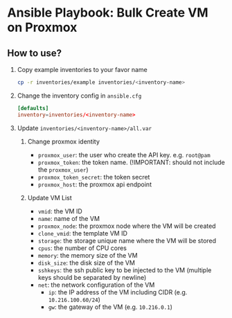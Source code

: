 # Ansible Playbook: Bulk Create VM on Proxmox

## How to use?

1. Copy example inventories to your favor name

    ```sh
    cp -r inventories/example inventories/<inventory-name>
    ```

2. Change the inventory config in `ansible.cfg`

    ```toml
    [defaults]
    inventory=inventories/<inventory-name>
    ```

3. Update `inventories/<inventory-name>/all.var`

    1. Change proxmox identity

        - `proxmox_user`: the user who create the API key. e.g. `root@pam`
        - `proxmox_token`: the token name. (!IMPORTANT: should not include the `proxmox_user`)
        - `proxmox_token_secret`: the token secret
        - `proxmox_host`: the proxmox api endpoint

    2. Update VM List

        - `vmid`: the VM ID
        - `name`: name of the VM
        - `proxmox_node`: the proxmox node where the VM will be created
        - `clone_vmid`: the template VM ID
        - `storage`: the storage unique name where the VM will be stored
        - `cpus`: the number of CPU cores
        - `memory`: the memory size of the VM
        - `disk_size`: the disk size of the VM
        - `sshkeys`: the ssh public key to be injected to the VM (multiple keys should be separated by newline)
        - `net`: the network configuration of the VM
            - `ip`: the IP address of the VM including CIDR (e.g. `10.216.100.60/24`)
            - `gw`: the gateway of the VM (e.g. `10.216.0.1`)
